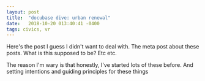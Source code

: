 ```yaml
---
layout: post
title:  "docubase dive: urban renewal"
date:   2018-10-20 013:40:41 -0400
tags: civics, vr
---
```


Here's the post I guess I didn't want to deal with. The meta post about these posts. What is this supposed to be? Etc etc.

The reason I'm wary is that honestly, I've started lots of these before. And setting intentions and guiding principles for these things 
